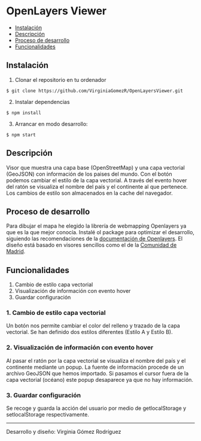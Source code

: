 # OpenLayers Viewer

- [Instalación](#instalación)
- [Descripción](#descripción)
- [Proceso de desarrollo](#proceso-de-desarrollo)
- [Funcionalidades](#funcionalidades)

## Instalación

1. Clonar el repositorio en tu ordenador

```
$ git clone https://github.com/VirginiaGomezR/OpenLayersViewer.git
```

2. Instalar dependencias

```
$ npm install
```

3. Arrancar en modo desarrollo:

```
$ npm start
```

## Descripción

Visor que muestra una capa base (OpenStreetMap) y una capa vectorial (GeoJSON) con información de los paises del mundo.
Con el botón podemos cambiar el estilo de la capa vectorial. A través del evento hover del ratón se visualiza el nombre del país y el continente al que pertenece.
Los cambios de estilo son almacenados en la cache del navegador.

## Proceso de desarrollo

Para dibujar el mapa he elegido la librería de webmapping Openlayers ya que es la que mejor conocía.
Instalé ol package para optimizar el desarrollo, siguiendo las recomendaciones de la [documentación de Openlayers](https://openlayers.org/en/latest/doc/tutorials/bundle.html).
El diseño está basado en visores sencillos como el de la [Comunidad de Madrid](https://idem.madrid.org/visor/?&ZONE=430000,4485000,8).

## Funcionalidades

1. Cambio de estilo capa vectorial
2. Visualización de información con evento hover
3. Guardar configuración

### 1. Cambio de estilo capa vectorial

Un botón nos permite cambiar el color del relleno y trazado de la capa vectorial. Se han definido dos estilos diferentes (Estilo A y Estilo B).

### 2. Visualización de información con evento hover

Al pasar el ratón por la capa vectorial se visualiza el nombre del país y el continente mediante un popup. La fuente de información procede de un archivo GeoJSON que hemos importado.
Si pasamos el cursor fuera de la capa vectorial (océano) este popup desaparece ya que no hay información.

### 3. Guardar configuración

Se recoge y guarda la acción del usuario por medio de getlocalStorage y setlocalStorage respectivamente.

---

Desarrollo y diseño: Virginia Gómez Rodríguez
